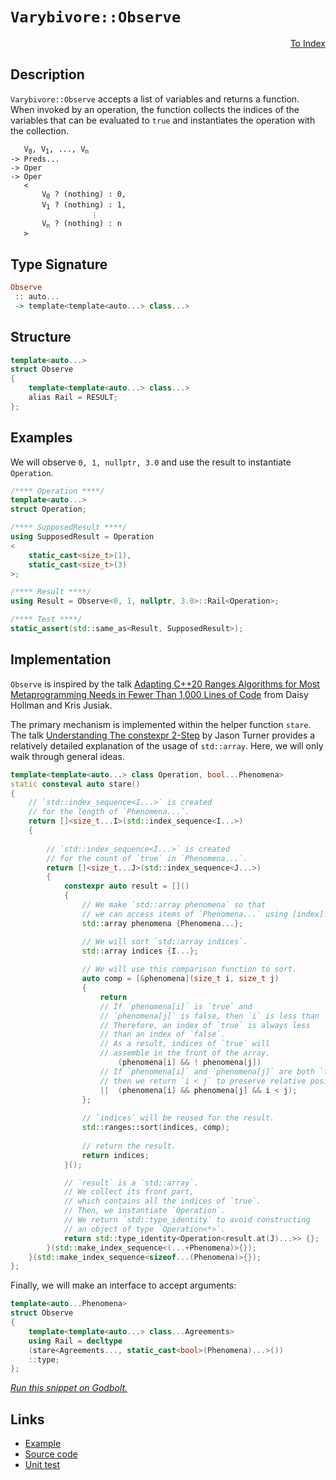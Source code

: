 <!-- Copyright 2024 Feng Mofan
SPDX-License-Identifier: Apache-2.0 -->

# `Varybivore::Observe`

<p style='text-align: right;'><a href="../../../facilities/metafunctions.md#varybivore-observe">To Index</a></p>

## Description

`Varybivore::Observe` accepts a list of variables and returns a function.
When invoked by an operation, the function collects the indices of the variables that can be evaluated to `true` and instantiates the operation with the collection.

<pre><code>   V<sub>0</sub>, V<sub>1</sub>, ..., V<sub>n</sub>
-> Preds...
-> Oper
-> Oper
   <
       V<sub>0</sub> ? (nothing) : 0,
       V<sub>1</sub> ? (nothing) : 1,
                  &vellip;
       V<sub>n</sub> ? (nothing) : n
   ></code></pre>

## Type Signature

```Haskell
Observe
 :: auto...
 -> template<template<auto...> class...>
```

## Structure

```C++
template<auto...>
struct Observe
{
    template<template<auto...> class...>
    alias Rail = RESULT;
};
```

## Examples

We will observe `0, 1, nullptr, 3.0` and use the result to instantiate `Operation`.

```C++
/**** Operation ****/
template<auto...>
struct Operation;

/**** SupposedResult ****/
using SupposedResult = Operation
<
    static_cast<size_t>(1),
    static_cast<size_t>(3)
>;

/**** Result ****/
using Result = Observe<0, 1, nullptr, 3.0>::Rail<Operation>;

/**** Test ****/
static_assert(std::same_as<Result, SupposedResult>);
```

## Implementation

`Observe` is inspired by the talk [Adapting C++20 Ranges Algorithms for Most Metaprogramming Needs in Fewer Than 1,000 Lines of Code](https://youtu.be/69PuizjrgBM?list=PLPqbaGB3rnNmIaWPvuu4U6LWt1XooNi-L) from Daisy Hollman and Kris Jusiak.

The primary mechanism is implemented within the helper function `stare`.
The talk [Understanding The constexpr 2-Step](https://youtu.be/_AefJX66io8?list=PLPqbaGB3rnNmIaWPvuu4U6LWt1XooNi-L) by Jason Turner provides a relatively detailed explanation of the usage of `std::array`. Here, we will only walk through general ideas.

```C++
template<template<auto...> class Operation, bool...Phenomena>
static consteval auto stare()
{
    // `std::index_sequence<I...>` is created
    // for the length of `Phenomena...`.
    return []<size_t...I>(std::index_sequence<I...>)
    {
        
        // `std::index_sequence<I...>` is created
        // for the count of `true` in `Phenomena...`.
        return []<size_t...J>(std::index_sequence<J...>)
        {
            constexpr auto result = []()
            {
                // We make `std::array phenomena` so that
                // we can access items of `Phenomena...` using [index].
                std::array phenomena {Phenomena...};

                // We will sort `std::array indices`.
                std::array indices {I...};
                
                // We will use this comparison function to sort.
                auto comp = [&phenomena](size_t i, size_t j)
                {
                    return
                    // If `phenomena[i]` is `true` and
                    // `phenomena[j]` is false, then `i` is less than `j`.
                    // Therefore, an index of `true` is always less
                    // than an index of `false`.
                    // As a result, indices of `true` will
                    // assemble in the front of the array.
                        (phenomena[i] && ! phenomena[j])
                    // If `phenomena[i]` and `phenomena[j]` are both `true`,
                    // then we return `i < j` to preserve relative positions.
                    ||  (phenomena[i] && phenomena[j] && i < j);
                };
                
                // `indices` will be reused for the result.
                std::ranges::sort(indices, comp);
                
                // return the result.
                return indices;
            }();

            // `result` is a `std::array`.
            // We collect its front part,
            // which contains all the indices of `true`.
            // Then, we instantiate `Operation`.
            // We return `std::type_identity` to avoid constructing
            // an object of type `Operation<*>`.
            return std::type_identity<Operation<result.at(J)...>> {};
        }(std::make_index_sequence<(...+Phenomena)>{});
    }(std::make_index_sequence<sizeof...(Phenomena)>{});
};
```

Finally, we will make an interface to accept arguments:

```C++
template<auto...Phenomena>
struct Observe
{
    template<template<auto...> class...Agreements>
    using Rail = decltype
    (stare<Agreements..., static_cast<bool>(Phenomena)...>())
    ::type;
};
```

[*Run this snippet on Godbolt.*](https://godbolt.org/#z:OYLghAFBqd5QCxAYwPYBMCmBRdBLAF1QCcAaPECAMzwBtMA7AQwFtMQByARg9KtQYEAysib0QXACx8BBAKoBnTAAUAHpwAMvAFYTStJg1DIApACYAQuYukl9ZATwDKjdAGFUtAK4sGIAKwAzKSuADJ4DJgAcj4ARpjEIACcSaQADqgKhE4MHt6%2BAcEZWY4C4ZExLPGJKbaY9qUMQgRMxAR5Pn5BdQ05za0E5dFxCcmpCi1tHQXdEwNDldVjAJS2qF7EyOwcAPQAVAeHR8cnezsmGgCC%2B4cA1AAimGmujMh4mAq3R%2BdXN6f/xx%2BlwuwLMgQiyG8WFuJkCbi8jlohAAnrDsCDzOCGJCvNDYW5kBN0FgqGiMWCIVDMDC4WJgCRCAgWGSrpjKbjqfjWsQmKjAujWb8AcLASC/ntbgBJFhpehsQRMRpfQ5A8UigFAsVHW5zYjU74ggiYGUGI34o0mxWYLkI1AAOgdaNukKYCk%2BAHlnjzGqRbrFUJ4HXblAhGKh5UwWZc5o5kM6BBNMAA3MS3Ji2nWTTAQZYYgDsViut2Ltx2OxhADYNESQCAIlhVAB9JQARy8r2tcMlQbJVdueE%2ByD1VvQIJLpfL/GItwIodu9CMs9uqColY0IbDEZ7VbtY5LeoIGwYMP8Vn893xWQAXphGwQg5K0RAa3WGA3m5g2x38d3Hfzc0WJYmAWe7jsWoFgWWa4vvWmBNq27bYp2bi/ru/ImH2A7OsORqjoBYETrcU4znOaBeIIy6rhhGgEMQ7bUf2x7URuDDhowTDbhou74WBB5HieZ4XnC163veDoAFJPjBb5wR%2BX5Ifi4k9v%2BEHjsBhaXARBFoAwiaqGk07pkQtx6goXi0AQNL3AJJjnjmqlaepDlaSWUEAOrUiwTAANaclWL7crytxpKGrERgxCioCRirOS5hEAO7UqIx5MMgWxuv2FqfCua4sWxzCcbcXhZEYAmwaotn3NxmlxQRAXEDyyLBaF%2BVMDCBZ5Vujp5kJGmxS57nUvFdC0DqJCWdR9WNYx%2BDpdR1W1XVBDoLWgVNfWeDpe1FiocBvX9Y5PGLYRHm3MNtCjcV1KzlhaAyq0A4CER5EODkM5RZFbQLcdJZGVFd1pFZNlmBWIWbuxlXPngN53v2voibD2gATVP3bQdtV8cQDDo3FUGSlRVZg2FEOnnglUMVh1G0fRfaGHhKOo655bUUTrW2RY2jk5hnxUGISi%2BrOjBrmT3Pzh8nyzoYa6czuOMDeWAAqoZ6lOmC%2BlL5WUWu1PWqLYjxbynz0G6ctaVBkspcems5dRvO0Eo82mwRUHRmmJkfOZBC%2BhtW021WOsMedtBO5B5aukoVT0IxJHUlQxCyFrgtpg1vLfYzWkQKz4Wk5VMIg%2BYFa3GAYDNeDzDs5z57I%2Bn454wTGhZyTFhk%2BeDF02ujfl6elcXrTep%2BqgS5U3RusaKQIe1%2BWgvHol7uHljws0m4twyxo73BaZCRJtSeqmng2/BZk2QJmnNfAW45/FpnLXZ83ucFwXpfE13HP3/nIP9kvK%2B5oEGnp3tsI/6MxDlBaiPsPiBxGn6HemArroCIiQGO7szIWVPsdF8PIjAfFrJ9AgEBwEKF9ADH%2BQDUYgPLJjY8SdTKezQYtShM1NoQN/jjPa9kWGCgZvLNcNCLIU0%2BG1Say1Vop1RLLI6ZtyynTQBdTADhMo83jhRNIAxx4SOduWeKCBNoIHjAqCIAiLpIIIVrYeNMuI4ygkrRgvpZ4GJaIIPAVo1yegSIqHIjt1Gh1uKdBhQiVogAIMiZ4jY8BYEcUEhixkmBJlQGEvREw6KvSMJYsOx5UCxG0HIyyOUgnPBcV6dxAh8R7F7BYrx44GEvjybeMJjBHCRLhK470Hi4S8PvIqCA4lljKXRPyNGPVAGxTYS%2BLyvlQkyXgp%2BRCWx8QQB7JYTq7Ef7ohAj1EhEERnCJAGM2pky5IzOQiJFcQYIBLOYCspy6yhmskGRw4EQo7juliEoYgB8DRXAtLKK0NoiBBnOZGdCVxEleHkc815298ykJnMab5Zo4RfNNMhP6vTnQGDdEGS4wA9TGnqQoKM45ioRGALcAASkwOgQMsCQhqRBZ8WZ8RYpxfKAgCggzwxaLGRsogJj4n9J4J8AKel/mwDmauJZay0vuQA6Vjz1Qqi1HcbAqhWCyn1AquV8qzgYk1bcZpRTjwfMuIin5tJbS9JBCCsFhTGg3IedcbUQgvBpGKJgdApKPYWWVAcIERLSpOpdZkN1HqUETUCNZfVtrWRwggjGTa3LXQEEvNDUST4uCrFjZy%2BNPKk3CRTXeJ8gRkZkllQ6u4IbPbeu1VcP1JKK1ethBGl5W9kJj1uFwX0DBzK0DSLRX0gQ7QaDRLWcldB8SRtaX0vquqFYfEskauNyBGzhwSHgl8ChWC3ldPietXtbgBtde6z1ubsAkI4KsWgnB/C8D8BwLQpBUCcAvpYawY0NhbDzoEHgpACCaHPasbyARJCDoABxmDMCkLg/gNAgZA1wPMeZpCXo4JIXgLAJAaDHre%2B9j6OC8AUCAMev673ntIHAWAMBEAgHWAQNICJyCUABnQBIURN2cFUCBisABaCskhbjADSu24DZheBusIAyFaHb%2BCCBEGIdgUgZCCEUCodQJHSC6A7fFHkaROA8AvVem9f6H2cHdAiOjOTVwce47x/jgmpB2jMLcCAHgZTMenJidNvBiNaFWBAJATH6BkAoBAALoxgBSDMHwOgRpiAEYgLEIzsQIitGRLp3gSXmDEGRM8rJDg0ukDuiy90DBaCpbU1gWIXhgBuDEPbfLWAvJGHEOVvAepXrbwI2puCciETbG/REI0yH71IliDyLLHgsBGdongdD3BeDb2IP6JQjxGvACREYP9qwqAGGAAoAAau8eKrjb3fuk8IUQ4gFNneU2oIzGn9CGGMNYaw%2Bg8AvPgKsVAvacida40SRtpgX2WDMDhhbxA6kEcgKsOw2ScguDfNMPwHawgRGGFUUYHbijH1yJ4ToegseNAWCMRIHaYevQEP0KYuOCik/qLDinkxBio8WBj2wjPEd6F1EzioxOJDQ/WJseT%2BmODXtINh3guHbhWZ43xgTcZ7OOYgLgcT7mwSeZ/Zt1YoYmBYESDmUggHJADqSIERDGhJBmEkFWDQ/gKypGQ6h0g6Gv12grFwCsIGkhwYrP4SQUGTcVjF0Z3D%2BHCMa5I75yjfnqNmfo8F0LxBWNsE4K0FgSY8xcbai6UqXAkh2i4IO0T%2BAiDg8k4p87cmJDSGu0oW7andCRa00wHTc3hei/F8ZjgpnaMIi1tLmz2eSW5/z4OpzLm0huc/WYZYXnNtkf8%2BGCfgWGMhcX25lABgjC564GPGgFkEhxYS2pjLKX8sn6yzl7J%2BXCv1OK6VozFWqs1Yup179DXHvNfvfgNrjgOtGe68gL1vlgNvUEZiNmNsiBNtsPetNrNt%2BgtktpgCth/sSnPttkwLtgdpgEds8CdrwGdrJpdtXrIDdqpveg3g9htoDlYJYK9u9lDg%2Bt9gmJwH9stADs9sDqDgkKXtggwWTo0PDu4NTkjiEG%2BETujiTukEfI0BzpjtITkOIUsLTr0AzgMLIT0PTk0IzooazlzuoVzjoSTvzu%2BkLvoAZkHmppLv3nxoPu2nngXmvErsXogh5jPuHj5lrpgDrqMPrg7mhiAIEHnubnmP4EkAhoEBblbn7hYThpwKHkRnPuRlRjRuZivgnkntsKnjZiwAoEmHGEmMPkihMEXirmEnoAQRdvJsQUprXmQToAEaQE3i3npmYSLoZpYSZrHhZlLtkbkfkYUVaBMGPmvoFp%2BkWrPhHvPigCMQkGkTMYkHkS6o2AUUkI2EUQQI2KoLxlFvvrFpQEfveufmVt%2BkcZfnlnNgVuGEViVmVl/pgJVtVrVq/rwO/k1tAS8a1rDn/l1qoD1kaMAYIKAWpuASllAVNuDnAfNgkIgcgU1qgZMegZgYdsdvlhUZXldiQbUXdg0Zvk9kDjYCNpDvrl9o0J1jsDWNQdYCDhLmDhDh9hoeTn4BAK4OoSjjzhIfjvIQIOoQTgoczrzsoZoZTu0MIZznToycKYYZzuzqKaTtofyRyemmsCYXzq0e3sHpwD0XxjkXkbcCsXaOsU5sriXp%2Burt5v%2BqQNrrrpQMLo7uhhBnaIEIEP4NBn7phk6XmB7jERLnEbYGHuacsABiAJIP4HaEkPBnmJhiBpIOGVwGBiDK0YEO0bEXhu4RachiJt6Z3hMR4aQAtlkM4JIEAA%3D)

## Links

- [Example](../../../code/facilities/metafunctions/varybivore/observe/implementation.hpp)
- [Source code](../../../../conceptrodon/varybivore/observe.hpp)
- [Unit test](../../../../tests/unit/metafunctions/varybivore/observe.test.hpp)
